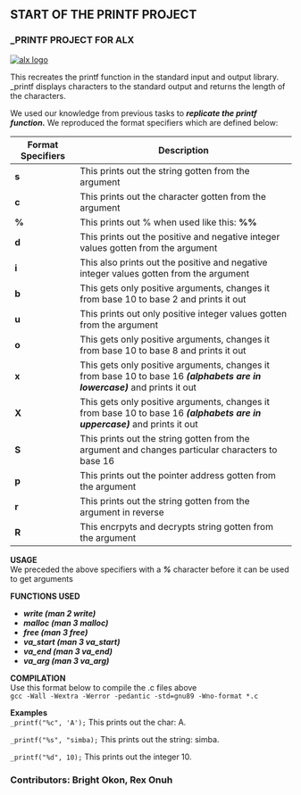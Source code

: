 ## START OF THE PRINTF PROJECT
### _PRINTF PROJECT FOR ALX

  [![alx logo](alx.png)](https://www.alxafrica.com/)

This recreates the printf function in the standard input and output library.
_printf displays characters to the standard output and returns the length of the characters.

We used our knowledge from previous tasks to ***replicate the printf function.*** We reproduced the format specifiers which are defined below:

| **Format Specifiers** | **Description** |
| ------------------ | ---------------- |
| **s** | This prints out the string gotten from the argument |
| **c** | This prints out the character gotten from the argument |
| **%** | This prints out % when used like this: **%%** |
| **d** | This prints out the positive and negative integer values gotten from the argument |
| **i** | This also prints out the positive and negative integer values gotten from the argument |
| **b** | This gets only positive arguments, changes it from base 10 to base 2 and prints it out |
| **u** | This prints out only positive integer values gotten from the argument |
| **o** | This gets only positive arguments, changes it from base 10 to base 8 and prints it out |
| **x** | This gets only positive arguments, changes it from base 10 to base 16 ***(alphabets are in lowercase)*** and prints it out |
| **X** | This gets only positive arguments, changes it from base 10 to base 16 ***(alphabets are in uppercase)*** and prints it out |
| **S** | This prints out the string gotten from the argument and changes particular characters to base 16 |
| **p** | This prints out the pointer address gotten from the argument |
| **r** | This prints out the string gotten from the argument in reverse |
| **R** | This encrpyts and decrypts string gotten from the argument |

**USAGE** <br>
We preceded the above specifiers with a ***%*** character before it can be used to get arguments

**FUNCTIONS USED**
- ***write (man 2 write)***
- ***malloc (man 3 malloc)***
- ***free (man 3 free)***
- ***va_start (man 3 va_start)***
- ***va_end (man 3 va_end)***
- ***va_arg (man 3 va_arg)***

**COMPILATION** <br>
Use this format below to compile the .c files above <br>
`gcc -Wall -Wextra -Werror -pedantic -std=gnu89 -Wno-format *.c`

**Examples** <br>
`_printf("%c", 'A');`
This prints out the char: A.

`_printf("%s", "simba);`
This prints out the string: simba.

`_printf("%d", 10);`
This prints out the integer 10.

### Contributors: Bright Okon, Rex Onuh
